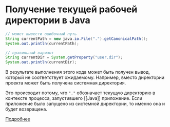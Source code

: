 # Получение текущей рабочей директории в Java

```java
// может вывести ошибочный путь
String currentPath = new java.io.File(".").getCanonicalPath();
System.out.println(currentPath);

// правильный вариант
String currentDir = System.getProperty("user.dir");
System.out.println(currentDir);
```

В результате выполнения этого кода может быть получен вывод, который не соответствует ожидаемому. Например, вместо директории проекта может быть получена системная директория.

Это происходит потому, что `"."` обозначает текущую директорию в контексте процесса, запустившего [[Java]] приложение. Если приложение было запущено из системной директории, то именно она и будет возвращена.

[Подробнее](https://sky.pro/media/poluchenie-tekushhej-rabochej-direktorii-v-java/)
